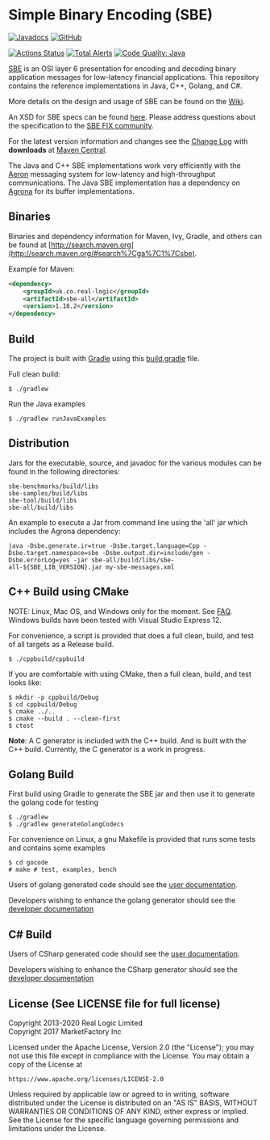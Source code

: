 Simple Binary Encoding (SBE)
============================

[![Javadocs](https://www.javadoc.io/badge/uk.co.real-logic/sbe-tool.svg)](https://www.javadoc.io/doc/uk.co.real-logic/sbe-tool)
[![GitHub](https://img.shields.io/github/license/real-logic/simple-binary-encoding.svg)](https://github.com/real-logic/simple-binary-encoding/blob/master/LICENSE)

[![Actions Status](https://github.com/real-logic/simple-binary-encoding/workflows/Continuous%20Integration/badge.svg)](https://github.com/real-logic/simple-binary-encoding/actions)
[![Total Alerts](https://img.shields.io/lgtm/alerts/g/real-logic/simple-binary-encoding.svg?logo=lgtm&logoWidth=18)](https://lgtm.com/projects/g/real-logic/simple-binary-encoding/alerts)
[![Code Quality: Java](https://img.shields.io/lgtm/grade/java/g/real-logic/simple-binary-encoding.svg?logo=lgtm&logoWidth=18)](https://lgtm.com/projects/g/real-logic/simple-binary-encoding/context:java)

[SBE](https://github.com/FIXTradingCommunity/fix-simple-binary-encoding) is an OSI layer 6 presentation for 
encoding and decoding binary application messages for low-latency financial applications. This repository contains 
the reference implementations in Java, C++, Golang, and C#.

More details on the design and usage of SBE can be found on the [Wiki](https://github.com/real-logic/simple-binary-encoding/wiki).

An XSD for SBE specs can be found
[here](https://github.com/real-logic/simple-binary-encoding/blob/master/sbe-tool/src/main/resources/fpl/sbe.xsd). Please address questions about the specification to the [SBE FIX community](https://github.com/FIXTradingCommunity/fix-simple-binary-encoding).

For the latest version information and changes see the [Change Log](https://github.com/real-logic/simple-binary-encoding/wiki/Change-Log) with **downloads** at [Maven Central](http://search.maven.org/#search%7Cga%7C1%7Csbe). 

The Java and C++ SBE implementations work very efficiently with the [Aeron](https://github.com/real-logic/aeron)
messaging system for low-latency and high-throughput communications. The Java SBE implementation has a dependency on
[Agrona](https://github.com/real-logic/agrona) for its buffer implementations.

Binaries
--------
Binaries and dependency information for Maven, Ivy, Gradle, and others can be found at 
[http://search.maven.org](http://search.maven.org/#search%7Cga%7C1%7Csbe).

Example for Maven:

```xml
<dependency>
    <groupId>uk.co.real-logic</groupId>
    <artifactId>sbe-all</artifactId>
    <version>1.18.2</version>
</dependency>
```

Build
-----

The project is built with [Gradle](http://gradle.org/) using this [build.gradle](https://github.com/real-logic/simple-binary-encoding/blob/master/build.gradle) file.

Full clean build:

    $ ./gradlew

Run the Java examples

    $ ./gradlew runJavaExamples

Distribution
------------
Jars for the executable, source, and javadoc for the various modules can be found in the following directories:

    sbe-benchmarks/build/libs
    sbe-samples/build/libs
    sbe-tool/build/libs
    sbe-all/build/libs

An example to execute a Jar from command line using the 'all' jar which includes the Agrona dependency:

    java -Dsbe.generate.ir=true -Dsbe.target.language=Cpp -Dsbe.target.namespace=sbe -Dsbe.output.dir=include/gen -Dsbe.errorLog=yes -jar sbe-all/build/libs/sbe-all-${SBE_LIB_VERSION}.jar my-sbe-messages.xml

C++ Build using CMake
---------------------
NOTE: Linux, Mac OS, and Windows only for the moment. See
[FAQ](https://github.com/real-logic/simple-binary-encoding/wiki/Frequently-Asked-Questions).
Windows builds have been tested with Visual Studio Express 12.

For convenience, a script is provided that does a full clean, build, and test of all targets as a Release build.

    $ ./cppbuild/cppbuild

If you are comfortable with using CMake, then a full clean, build, and test looks like:

    $ mkdir -p cppbuild/Debug
    $ cd cppbuild/Debug
    $ cmake ../..
    $ cmake --build . --clean-first
    $ ctest

__Note__: A C generator is included with the C++ build. And is built with the C++ build. Currently, the C generator is
 a work in progress.

Golang Build
------------

First build using Gradle to generate the SBE jar and then use it to
generate the golang code for testing

    $ ./gradlew
    $ ./gradlew generateGolangCodecs

For convenience on Linux, a gnu Makefile is provided that runs some
tests and contains some examples

    $ cd gocode
    # make # test, examples, bench

Users of golang generated code should see the [user
documentation](https://github.com/real-logic/simple-binary-encoding/wiki/Golang-User-Guide).

Developers wishing to enhance the golang generator should see the [developer
documentation](https://github.com/real-logic/simple-binary-encoding/blob/master/gocode/README.md)

C# Build
--------
Users of CSharp generated code should see the [user documentation](https://github.com/real-logic/simple-binary-encoding/wiki/Csharp-User-Guide).

Developers wishing to enhance the CSharp generator should see the [developer documentation](https://github.com/real-logic/simple-binary-encoding/blob/master/csharp/README.md)

License (See LICENSE file for full license)
-------------------------------------------
Copyright 2013-2020 Real Logic Limited  
Copyright 2017 MarketFactory Inc

Licensed under the Apache License, Version 2.0 (the "License");
you may not use this file except in compliance with the License.
You may obtain a copy of the License at

    https://www.apache.org/licenses/LICENSE-2.0

Unless required by applicable law or agreed to in writing, software
distributed under the License is distributed on an "AS IS" BASIS,
WITHOUT WARRANTIES OR CONDITIONS OF ANY KIND, either express or implied.
See the License for the specific language governing permissions and
limitations under the License.
